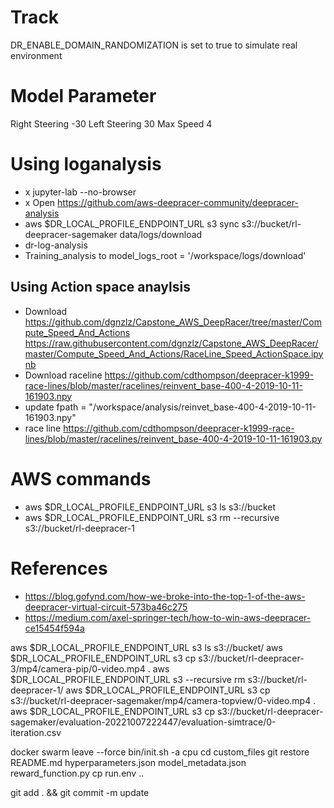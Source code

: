 # Track 
DR_ENABLE_DOMAIN_RANDOMIZATION is set to true to simulate real environment

# Model Parameter
Right Steering -30
Left Steering 30
Max Speed 4

# Using loganalysis
* x jupyter-lab --no-browser
* x Open https://github.com/aws-deepracer-community/deepracer-analysis
* aws $DR_LOCAL_PROFILE_ENDPOINT_URL s3 sync s3://bucket/rl-deepracer-sagemaker data/logs/download
* dr-log-analysis
* Training_analysis to model_logs_root = '/workspace/logs/download' 

## Using Action space anaylsis
* Download https://github.com/dgnzlz/Capstone_AWS_DeepRacer/tree/master/Compute_Speed_And_Actions https://raw.githubusercontent.com/dgnzlz/Capstone_AWS_DeepRacer/master/Compute_Speed_And_Actions/RaceLine_Speed_ActionSpace.ipynb
* Download raceline https://github.com/cdthompson/deepracer-k1999-race-lines/blob/master/racelines/reinvent_base-400-4-2019-10-11-161903.npy
* update fpath = "/workspace/analysis/reinvet_base-400-4-2019-10-11-161903.npy"
* race line https://github.com/cdthompson/deepracer-k1999-race-lines/blob/master/racelines/reinvent_base-400-4-2019-10-11-161903.py

# AWS commands
* aws $DR_LOCAL_PROFILE_ENDPOINT_URL s3 ls s3://bucket
* aws $DR_LOCAL_PROFILE_ENDPOINT_URL s3 rm --recursive s3://bucket/rl-deepracer-1

# References
* https://blog.gofynd.com/how-we-broke-into-the-top-1-of-the-aws-deepracer-virtual-circuit-573ba46c275
* https://medium.com/axel-springer-tech/how-to-win-aws-deepracer-ce15454f594a


aws $DR_LOCAL_PROFILE_ENDPOINT_URL s3 ls s3://bucket/
aws $DR_LOCAL_PROFILE_ENDPOINT_URL s3 cp s3://bucket/rl-deepracer-3/mp4/camera-pip/0-video.mp4 .
aws $DR_LOCAL_PROFILE_ENDPOINT_URL s3 --recursive rm s3://bucket/rl-deepracer-1/
aws $DR_LOCAL_PROFILE_ENDPOINT_URL s3 cp s3://bucket/rl-deepracer-sagemaker/mp4/camera-topview/0-video.mp4 . 
aws $DR_LOCAL_PROFILE_ENDPOINT_URL s3 cp s3://bucket/rl-deepracer-sagemaker/evaluation-20221007222447/evaluation-simtrace/0-iteration.csv

docker swarm leave --force
bin/init.sh -a cpu
cd custom_files
git restore README.md hyperparameters.json model_metadata.json reward_function.py
cp run.env ..

git add . && git commit -m update